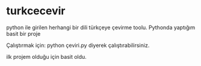 # turkcecevir
python ile girilen herhangi bir dili türkçeye çevirme toolu.
Pythonda yaptığım basit bir proje

Çalıştırmak için: 
python çeviri.py
diyerek çalıştırabilirsiniz.

ilk projem olduğu için basit oldu.
